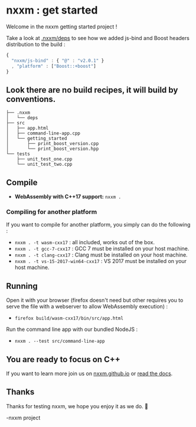 # nxxm : get started

Welcome in the nxxm getting started project !

Take a look at [.nxxm/deps](.nxxm/deps) to see how we added js-bind and Boost headers distribution to the build : 

```js
{
  "nxxm/js-bind" : { "@" : "v2.0.1" }
  , "platform" : ["Boost::+boost"]
}
```

## Look there are no build recipes, it will build by conventions.

```
├── .nxxm
│   └── deps
├── src
│   ├── app.html
│   ├── command-line-app.cpp
│   └── getting_started
│       ├── print_boost_version.cpp
│       └── print_boost_version.hpp
└── tests
    ├── unit_test_one.cpp
    └── unit_test_two.cpp
```


## Compile
* **WebAssembly with C++17 support:** `nxxm . `

### Compiling for another platform
If you want to compile for another platform, you simply can do the following : 

  * `nxxm . -t wasm-cxx17` : all included, works out of the box.
  * `nxxm . -t gcc-7-cxx17` : GCC 7 must be installed on your host machine.
  * `nxxm . -t clang-cxx17` : Clang must be installed on your host machine.
  * `nxxm . -t vs-15-2017-win64-cxx17` : VS 2017 must be installed on your host machine.

## Running
Open it with your browser (firefox doesn't need but other requires you to serve the file with a webserver to allow WebAssembly execution) : 
* `firefox build/wasm-cxx17/bin/src/app.html`

Run the command line app with our bundled NodeJS :
* `nxxm . --test src/command-line-app`

## You are ready to focus on C++
If you want to learn more join us on  [nxxm.github.io](https://nxxm.github.io)   or [read the docs](https://nxxm-docs.readthedocs.io/en/latest/index.html).


## Thanks
Thanks for testing nxxm, we hope you enjoy it as we do. 🤗

-nxxm project
